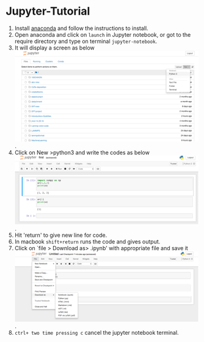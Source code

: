 # Jupyter-Tutorial
1. Install [anaconda](https://www.anaconda.com/download) and follow the instructions to install.
2. Open anaconda and click on `launch` in Jupyter notebook, or got to the require directory and type on terminal `jupyter-notebook`. 
3. It will display a screen as below ![screen](jupyter.png). 
3. Click on New >python3 and write the codes as below ![code](code.png).
4. Hit 'return' to give new line for code.
5. In macbook `shift+return` runs the code and gives output.
6. Click on `file > Download as> .ipynb' with appropriate file and save it ![save](save.png). 
7. `ctrl+ two time pressing c` cancel the jupyter notebook terminal.
